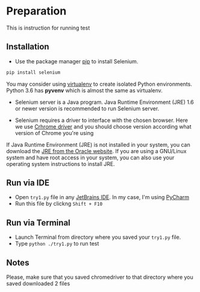 # Preparation

This is instruction for running test


## Installation

- Use the package manager [pip](https://pip.pypa.io/en/stable/) to install Selenium.

```bash
pip install selenium
```

You may consider using [virtualenv](https://virtualenv.pypa.io/en/latest/) to create isolated Python environments. 
Python 3.6 has **pyvenv** which is almost the same as virtualenv.

- Selenium server is a Java program. Java Runtime Environment (JRE) 1.6 or newer version is recommended to run Selenium server. 

- Selenium requires a driver to interface with the chosen browser. Here we use 
[Crhrome driver](https://sites.google.com/a/chromium.org/chromedriver/downloads) and you should choose
version according what version of Chrome you're using

If Java Runtime Environment (JRE) is not installed in your system, you can download the [JRE from the Oracle website](https://www.oracle.com/technetwork/java/javase/downloads/index.html). If you are using a GNU/Linux system and have root access in your system, you can also use your operating system instructions to install JRE.


## Run via IDE

- Open ```try1.py``` file in any [JetBrains IDE](https://www.jetbrains.com/). In my case, I'm using [PyCharm](https://www.jetbrains.com/pycharm/?fromMenu)
- Run this file by clickng ```Shift + F10```


## Run via Terminal

- Launch Terminal from directory where you saved your ```try1.py``` file.
- Type ```python ./try1.py``` to run test

## Notes

Please, make sure that you saved chromedriver to that directory where you saved downloaded 2 files